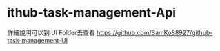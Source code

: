 # ithub-task-management-Api
詳細說明可以到 UI Folder去查看
https://github.com/SamKo88927/github-task-management-UI